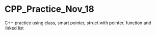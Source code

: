 # CPP_Practice_Nov_18
C++ practice using class, smart pointer, struct with pointer, function and linked list
